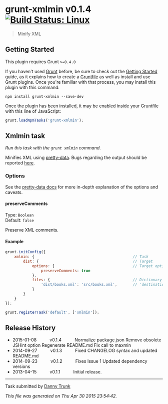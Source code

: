 # grunt-xmlmin v0.1.4 [![Build Status: Linux](https://travis-ci.org/dtrunk90/grunt-xmlmin.svg?branch=master)](https://travis-ci.org/dtrunk90/grunt-xmlmin)

> Minify XML



## Getting Started
This plugin requires Grunt `>=0.4.0`

If you haven't used [Grunt](http://gruntjs.com/) before, be sure to check out the [Getting Started](http://gruntjs.com/getting-started) guide, as it explains how to create a [Gruntfile](http://gruntjs.com/sample-gruntfile) as well as install and use Grunt plugins. Once you're familiar with that process, you may install this plugin with this command:

```shell
npm install grunt-xmlmin --save-dev
```

Once the plugin has been installed, it may be enabled inside your Gruntfile with this line of JavaScript:

```js
grunt.loadNpmTasks('grunt-xmlmin');
```




## Xmlmin task
_Run this task with the `grunt xmlmin` command._

Minifies XML using [pretty-data](https://github.com/vkiryukhin/pretty-data). Bugs regarding the output should be reported [here](https://github.com/vkiryukhin/pretty-data/issues/new).

### Options

See the [pretty-data docs](http://www.eslinstructor.net/pretty-data/) for more in-depth explanation of the options and caveats.

#### preserveComments

Type: `Boolean`  
Default: `false`

Preserve XML comments.

#### Example

```javascript
grunt.initConfig({
    xmlmin: {                                            // Task
        dist: {                                          // Target
            options: {                                   // Target options
                preserveComments: true
            },
            files: {                                     // Dictionary of files
                'dist/books.xml': 'src/books.xml',       // 'destination': 'source'
            }
        }
    }
});

grunt.registerTask('default', ['xmlmin']);
```


## Release History

 * 2015-01-08   v0.1.4   Normalize package.json Remove obsolete JSHint option Regenerate README.md Fix call to maxmin
 * 2014-09-27   v0.1.3   Fixed CHANGELOG syntax and updated README.md
 * 2014-09-23   v0.1.2   Fixes Issue 1 Updated dependency versions
 * 2013-04-15   v0.1.1   Initial release.

---

Task submitted by [Danny Trunk](http://github.com/dtrunk90)

*This file was generated on Thu Apr 30 2015 23:54:42.*

